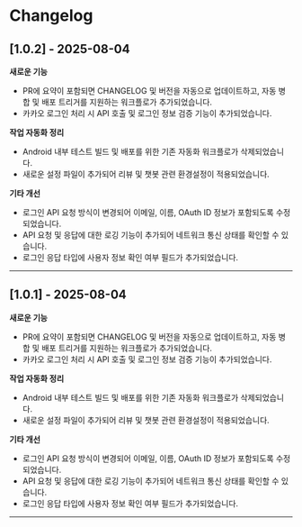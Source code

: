 # Changelog

## [1.0.2] - 2025-08-04

**새로운 기능**
- PR에 요약이 포함되면 CHANGELOG 및 버전을 자동으로 업데이트하고, 자동 병합 및 배포 트리거를 지원하는 워크플로가 추가되었습니다.
- 카카오 로그인 처리 시 API 호출 및 로그인 정보 검증 기능이 추가되었습니다.

**작업 자동화 정리**
- Android 내부 테스트 빌드 및 배포를 위한 기존 자동화 워크플로가 삭제되었습니다.
- 새로운 설정 파일이 추가되어 리뷰 및 챗봇 관련 환경설정이 적용되었습니다.

**기타 개선**
- 로그인 API 요청 방식이 변경되어 이메일, 이름, OAuth ID 정보가 포함되도록 수정되었습니다.
- API 요청 및 응답에 대한 로깅 기능이 추가되어 네트워크 통신 상태를 확인할 수 있습니다.
- 로그인 응답 타입에 사용자 정보 확인 여부 필드가 추가되었습니다.

---

## [1.0.1] - 2025-08-04

**새로운 기능**
- PR에 요약이 포함되면 CHANGELOG 및 버전을 자동으로 업데이트하고, 자동 병합 및 배포 트리거를 지원하는 워크플로가 추가되었습니다.
- 카카오 로그인 처리 시 API 호출 및 로그인 정보 검증 기능이 추가되었습니다.

**작업 자동화 정리**
- Android 내부 테스트 빌드 및 배포를 위한 기존 자동화 워크플로가 삭제되었습니다.
- 새로운 설정 파일이 추가되어 리뷰 및 챗봇 관련 환경설정이 적용되었습니다.

**기타 개선**
- 로그인 API 요청 방식이 변경되어 이메일, 이름, OAuth ID 정보가 포함되도록 수정되었습니다.
- API 요청 및 응답에 대한 로깅 기능이 추가되어 네트워크 통신 상태를 확인할 수 있습니다.
- 로그인 응답 타입에 사용자 정보 확인 여부 필드가 추가되었습니다.

---

